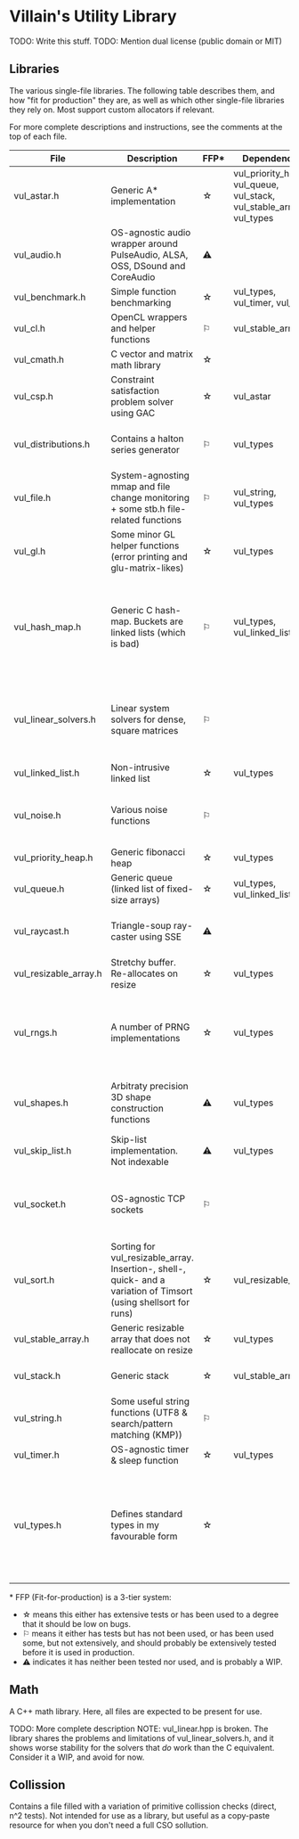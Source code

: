 # Villain's Utility Library
TODO: Write this stuff.
TODO: Mention dual license (public domain or MIT)

## Libraries
The various single-file libraries. The following table describes them, and how "fit for production" they are, as well as which other single-file libraries they rely on. Most support custom allocators if relevant.

For more complete descriptions and instructions, see the comments at the top of each file.

| File | Description | FFP\* | Dependencies | Notes |
|------|-------------|-------|--------------|-------|
| vul_astar.h | Generic A\* implementation                                                          | &#9734; | vul_priority_heap, vul_queue, vul_stack, vul_stable_array, vul_types |
| vul_audio.h | OS-agnostic audio wrapper around PulseAudio, ALSA, OSS, DSound and CoreAudio        | &#9888;   |   | WIP |
| vul_benchmark.h  | Simple function benchmarking                                                   | &#9734; | vul_types, vul_timer, vul_sort |   |
| vul_cl.h | OpenCL wrappers and helper functions                                                   | &#9872; | vul_stable_array |   |
| vul_cmath.h | C vector and matrix math library                                                    | &#9734; |  | Needs tests, but used a lot |
| vul_csp.h | Constraint satisfaction problem solver using GAC                                      | &#9734; | vul_astar |  |
| vul_distributions.h | Contains a halton series generator                                          | &#9872; | vul_types | Intended to contain more distributions as the need arises |
| vul_file.h | System-agnosting mmap and file change monitoring + some stb.h file-related functions | &#9872; | vul_string, vul_types | Has seen some use, but has no tests |
| vul_gl.h | Some minor GL helper functions (error printing and glu-matrix-likes)                   | &#9734; | vul_types | |
| vul_hash_map.h | Generic C hash-map. Buckets are linked lists (which is bad)                      | &#9872; | vul_types, vul_linked_list | Has seen plenty of use and is stable, but slow (and usage can be annoying. Rewrite coming at some point!) |
| vul_linear_solvers.h | Linear system solvers for dense, square matrices                           | &#9872; | | QR decomposition is broken. Non-square and sparse are useful, and on the TODO list. |
| vul_linked_list.h | Non-intrusive linked list                                                     | &#9734; | vul_types | |
| vul_noise.h | Various noise functions                                                             | &#9872; | | Currently generates gaussian and worley noise only |
| vul_priority_heap.h | Generic fibonacci heap                                                      | &#9734; | vul_types | Needs tests |
| vul_queue.h | Generic queue (linked list of fixed-size arrays)                                    | &#9734; | vul_types, vul_linked_list | |
| vul_raycast.h | Triangle-soup ray-caster using SSE                                                | &#9888; |  | WIP (BVH version is incomplete, both untested) |
| vul_resizable_array.h | Stretchy buffer. Re-allocates on resize                                   | &#9734; | vul_types  |  |
| vul_rngs.h | A number of PRNG implementations                                                     | &#9734; | vul_types | The PCG32 function implementation is Apache 2.0 licenced. See comment in source |
| vul_shapes.h | Arbitraty precision 3D shape construction functions                                | &#9888; | vul_types | WIP, only supports spheres (by tetrahedron subdivision) |
| vul_skip_list.h | Skip-list implementation. Not indexable                                         | &#9888; | vul_types | WIP/Broken |
| vul_socket.h | OS-agnostic TCP sockets                                                            | &#9872; |  | Needs more testing on windows and OS X, but has been used for game jams |
| vul_sort.h | Sorting for vul_resizable_array. Insertion-, shell-, quick- and a variation of Timsort (using shellsort for runs) | &#9734; | vul_resizable_array | |
| vul_stable_array.h | Generic resizable array that does not reallocate on resize                   | &#9734; | vul_types | |
| vul_stack.h | Generic stack                                                                       | &#9734; | vul_stable_array | Pointers to elements are stable |
| vul_string.h | Some useful string functions (UTF8 & search/pattern matching (KMP))                | &#9872; | | UTF-8 functions are due stb.h |
| vul_timer.h | OS-agnostic timer & sleep function                                                  | &#9734; | vul_types |  |
| vul_types.h | Defines standard types in my favourable form                                        | &#9734; | | Useful if you like the form, horrible otherwise. This is an anti-pattern I should get rid of in the above (and is on the TODO-list) |

\* FFP (Fit-for-production) is a 3-tier system: 

- &#9734; means this either has extensive tests or has been used to a degree that it should be low on bugs.
- &#9872; means it either has tests but has not been used, or has been used some, but not extensively, and should
probably be extensively tested before it is used in production.
- &#9888; indicates it has neither been tested nor used, and is probably a WIP.

## Math
A C++ math library. Here, all files are expected to be present for use. 

TODO: More complete description
NOTE: vul_linear.hpp is broken. The library shares the problems and limitations of 
vul_linear_solvers.h, and it shows worse stability for the solvers that *do* work than the C equivalent.
Consider it a WIP, and avoid for now.

## Collission
Contains a file filled with a variation of primitive collission checks (direct, n^2 tests). Not intended for use 
as a library, but useful as a copy-paste resource for when you don't need a full CSO sollution.
